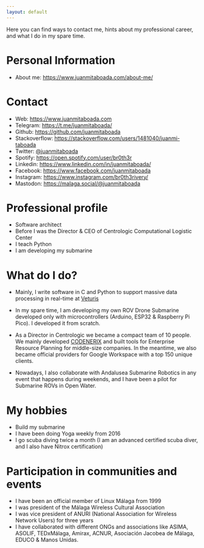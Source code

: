 ```yaml
---
layout: default
---
```


Here you can find ways to contact me, hints about my professional career, and what I do in my spare time.

# Personal Information

- About me: https://www.juanmitaboada.com/about-me/

# Contact

- Web: https://www.juanmitaboada.com
- Telegram: https://t.me/juanmitaboada/
- Github: https://github.com/juanmitaboada
- Stackoverflow: https://stackoverflow.com/users/1481040/juanmi-taboada
- Twitter: [@juanmitaboada](https://twitter.com/juanmitaboada)
- Spotify: https://open.spotify.com/user/br0th3r
- Linkedin: https://www.linkedin.com/in/juanmitaboada/
- Facebook: https://www.facebook.com/juanmitaboada
- Instagram: https://www.instagram.com/br0th3rivery/
- Mastodon: https://malaga.social/@juanmitaboada

# Professional profile

- Software architect
- Before I was the Director & CEO of Centrologic Computational Logistic Center
- I teach Python
- I am developing my submarine

# What do I do?

- Mainly, I write software in C and Python to support massive data processing in real-time at [Veturis](http://www.veturis.es)

- In my spare time, I am developing my own ROV Drone Submarine developed only with microcontrollers (Arduino, ESP32 & Raspberry Pi Pico). I developed it from scratch.

- As a Director in Centrologic we became a compact team of 10 people. We mainly developed [CODENERIX](https://www.codenerix.com) and built tools for Enterprise Resource Planning for middle-size companies. In the meantime, we also became official providers for Google Workspace with a top 150 unique clients.

- Nowadays, I also collaborate with Andalusea Submarine Robotics in any event that happens during weekends, and I have been a pilot for Submarine ROVs in Open Water.

# My hobbies

- Build my submarine
- I have been doing Yoga weekly from 2016
- I go scuba diving twice a month (I am an advanced certified scuba diver, and I also have Nitrox certification)

# Participation in communities and events

- I have been an official member of Linux Málaga from 1999
- I was president of the Málaga Wireless Cultural Association
- I was vice president of ANURI (National Association for Wireless Network Users) for three years
- I have collaborated with different ONGs and associations like ASIMA, ASOLIF, TEDxMálaga, Amirax, ACNUR, Asociación Jacobea de Málaga, EDUCO & Manos Unidas.
